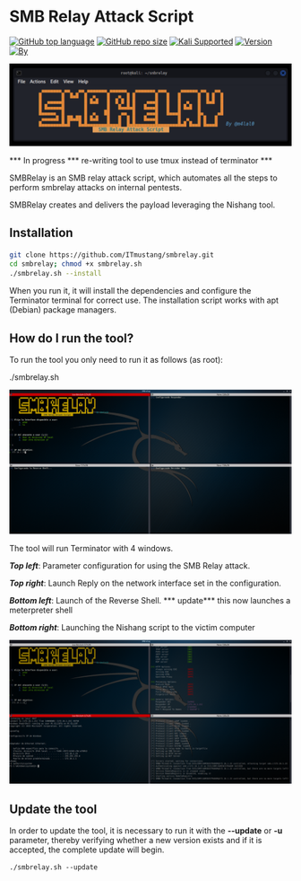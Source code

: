 # SMB Relay Attack Script

[![GitHub top language](https://img.shields.io/github/languages/top/m4lal0/smbrelay?logo=gnu-bash&style=for-the-badge)](#)
[![GitHub repo size](https://img.shields.io/github/repo-size/m4lal0/smbrelay?logo=webpack&style=for-the-badge)](#)
[![Kali Supported](https://img.shields.io/badge/Kali-Supported-blue?style=for-the-badge&logo=kali-linux)](#)
[![Version](https://img.shields.io/badge/Version-1.0.2-blue?style=for-the-badge)](#)
[![By](https://img.shields.io/badge/By-m4lal0-green?style=for-the-badge&logo=github)](#)

![SMBRelay](./images/name.png)

*** In progress *** re-writing tool to use tmux instead of terminator ***

SMBRelay is an SMB relay attack script, which automates all the steps to perform smbrelay attacks on internal pentests.

SMBRelay creates and delivers the payload leveraging the Nishang tool.

## Installation

```bash
git clone https://github.com/ITmustang/smbrelay.git
cd smbrelay; chmod +x smbrelay.sh
./smbrelay.sh --install
```

When you run it, it will install the dependencies and configure the Terminator terminal for correct use. The installation script works with apt (Debian) package managers.

## How do I run the tool?

To run the tool you only need to run it as follows (as root):

./smbrelay.sh

![SMBRelay](./images/smbrelay.png)

The tool will run Terminator with 4 windows.

***Top left***: Parameter configuration for using the SMB Relay attack.

***Top right***: Launch Reply on the network interface set in the configuration.

***Bottom left***: Launch of the Reverse Shell. *** update*** this now launches a meterpreter shell

***Bottom right***: Launching the Nishang script to the victim computer

![SMBRelay](./images/smbrelay3.png)

## Update the tool

In order to update the tool, it is necessary to run it with the **--update** or **-u** parameter, thereby verifying whether a new version exists and if it is accepted, the complete update will begin.

```
./smbrelay.sh --update
```
